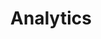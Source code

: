 ---
#preview
title: Analytics
introTitle: Publications <br>Category <span class="mil-thin">Analytics</span>
---